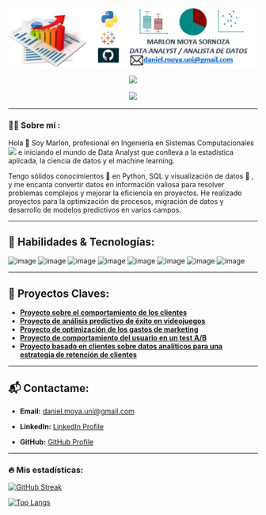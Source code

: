 <div id="header" align="center">
  <img decoding="async" src="https://github.com/Marlon3010/Marlon3010/blob/main/fondo.png" width="800"/>

  [![](https://img.shields.io/badge/LinkedIn-0077B5?style=for-the-badge&logo=linkedin&logoColor=white)](https://www.linkedin.com/in/marlon-moya-sornoza/)

  ![](https://komarev.com/ghpvc/?username=Marlon3010&color=blueviolet&style=flat-square)

</div>

---
 <div id="header" align="left">

 ### :man_technologist: Sobre mí :
 
 Hola 👋 Soy Marlon, profesional en Ingeniería en Sistemas Computacionales <img decoding="async" src="https://media.giphy.com/media/WUlplcMpOCEmTGBtBW/giphy.gif" width="30"> e iniciando el mundo de Data Analyst que conlleva a la estadística aplicada, la ciencia de datos y el machine learning.

Tengo sólidos conocimientos :muscle: en Python, SQL y visualización de datos :telescope: , y me encanta convertir datos en información valiosa para resolver problemas complejos y mejorar la eficiencia en proyectos. He realizado proyectos para la optimización de procesos, migración de datos y desarrollo de modelos predictivos en varios campos.

---
 <div id="header" align="left">
   
## 🔧 Habilidades & Tecnologías:

![image](https://github.com/user-attachments/assets/19ef6113-9133-467b-a755-736a52611e80) ![image](https://github.com/user-attachments/assets/f554c342-5a02-4657-90b5-c36d39b74c04) ![image](https://github.com/user-attachments/assets/46c473bb-0238-4936-8624-2f8814e44d44) ![image](https://github.com/user-attachments/assets/c6d83e57-e0f1-45b3-9c98-7d0521f39207) ![image](https://github.com/user-attachments/assets/c55ea622-ac7a-4ac0-915b-0de065978562) ![image](https://github.com/user-attachments/assets/6064f3a9-b612-46ec-9763-7996ea896255) ![image](https://github.com/user-attachments/assets/45ff35de-5e7f-4536-9db2-b2dc54add78e) ![image](https://github.com/user-attachments/assets/a55bb36f-2eb8-49a0-87e0-eeac39fe18bc)

---
 <div id="header" align="left">
   
## 🌟 Proyectos Claves:

- **[Proyecto sobre el comportamiento de los clientes](https://github.com/Marlon3010/analisis_datos_tarifas)**
- **[Proyecto de análisis predictivo de éxito en videojuegos](https://github.com/Marlon3010/analisis_predictivo_videojuegos)**
- **[Proyecto de optimización de los gastos de marketing](https://github.com/Marlon3010/optimizacion_gastos_marketing)**
- **[Proyecto de comportamiento del usuario en un test A/B](https://github.com/Marlon3010/comportamiento_test_A_B)**
- **[Proyecto basado en clientes sobre datos analíticos para una estrategia de retención de clientes](https://github.com/Marlon3010/estrategia_retencion_clientes)**

---

## 📬 Contactame:

* **Email:** daniel.moya.uni@gmail.com

* **LinkedIn:** [LinkedIn Profile](https://www.linkedin.com/in/marlon-moya-sornoza/)

* **GitHub:** [GitHub Profile](https://github.com/Marlon3010)


---

### :fire: Mis estadísticas:

[![GitHub Streak](http://github-readme-streak-stats.herokuapp.com?user=Marlon3010&theme=dark&background=000000)](https://git.io/streak-stats)

[![Top Langs](https://github-readme-stats.vercel.app/api/top-langs/?username=Marlon3010&layout=compact&theme=vision-friendly-dark)](https://github.com/anuraghazra/github-readme-stats)
